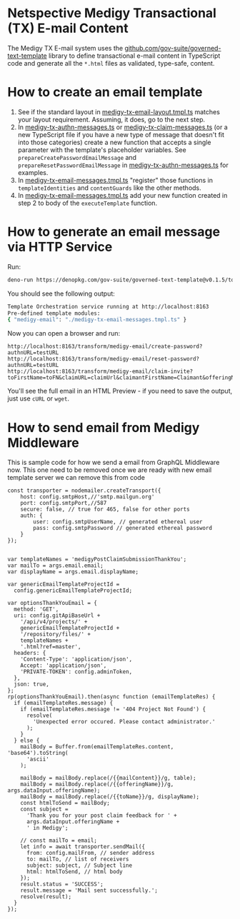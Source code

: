 # Netspective Medigy Transactional (TX) E-mail Content

The Medigy TX E-mail system uses the [github.com/gov-suite/governed-text-template](github.com/gov-suite/governed-text-template) library to define transactional e-mail content in TypeScript code and generate all the `*.html` files as validated, type-safe, content.

# How to create an email template

1. See if the standard layout in [medigy-tx-email-layout.tmpl.ts](medigy-tx-email-layout.tmpl.ts) matches your layout requirement. Assuming, it does, go to the next step.
2. In [medigy-tx-authn-messages.ts](medigy-tx-authn-messages.ts) or [medigy-tx-claim-messages.ts](medigy-tx-claim-messages.ts) (or a new TypeScript file if you have a new type of message that doesn't fit into those categories) create a new function that accepts a single parameter with the template's placeholder variables. See `prepareCreatePasswordEmailMessage` and `prepareResetPasswordEmailMessage` in [medigy-tx-authn-messages.ts](medigy-tx-authn-messages.ts) for examples.
3. In [medigy-tx-email-messages.tmpl.ts](medigy-tx-email-messages.tmpl.ts) "register" those functions in `templateIdentities` and `contentGuards` like the other methods.
4. In [medigy-tx-email-messages.tmpl.ts](medigy-tx-email-messages.tmpl.ts) add your new function created in step 2 to body of the `executeTemplate` function.

# How to generate an email message via HTTP Service

Run:

```bash
deno-run https://denopkg.com/gov-suite/governed-text-template@v0.1.5/toctl.ts server --verbose --module=file://`pwd`/medigy-tx-email-messages.tmpl.ts,medigy-email
```

You should see the following output:

```bash
Template Orchestration service running at http://localhost:8163
Pre-defined template modules:
{ "medigy-email": "./medigy-tx-email-messages.tmpl.ts" }
```

Now you can open a browser and run:

```
http://localhost:8163/transform/medigy-email/create-password?authnURL=testURL
http://localhost:8163/transform/medigy-email/reset-password?authnURL=testURL
http://localhost:8163/transform/medigy-email/claim-invite?toFirstName=toFN&claimURL=claimUrl&claimantFirstName=Claimant&offeringName=Offering&offeringType=product
```

You'll see the full email in an HTML Preview - if you need to save the output, just use `cURL` or `wget`.

# How to send email from Medigy Middleware

This is sample code for how we send a email from GraphQL Middleware now. This one need to be removed once we are ready with new email template server we can remove this from code 

```
const transporter = nodemailer.createTransport({
	host: config.smtpHost,//'smtp.mailgun.org'
	port: config.smtpPort,//587
	secure: false, // true for 465, false for other ports
	auth: {
		user: config.smtpUserName, // generated ethereal user
		pass: config.smtpPassword // generated ethereal password
	}
});


var templateNames = 'medigyPostClaimSubmissionThankYou';
var mailTo = args.email.email;
var displayName = args.email.displayName;

var genericEmailTemplateProjectId =
  config.genericEmailTemplateProjectId;

var optionsThankYouEmail = {
  method: 'GET',
  uri: config.gitApiBaseUrl +
    '/api/v4/projects/' +
    genericEmailTemplateProjectId +
    '/repository/files/' +
    templateNames +
    '.html?ref=master',
  headers: {
    'Content-Type': 'application/json',
    Accept: 'application/json',
    'PRIVATE-TOKEN': config.adminToken,
  },
  json: true,
};
rp(optionsThankYouEmail).then(async function (emailTemplateRes) {
  if (emailTemplateRes.message) {
    if (emailTemplateRes.message != '404 Project Not Found') {
      resolve(
        'Unexpected error occured. Please contact administrator.'
      );
    }
  } else {
    mailBody = Buffer.from(emailTemplateRes.content, 'base64').toString(
      'ascii'
    );

    mailBody = mailBody.replace(/{{mailContent}}/g, table);
    mailBody = mailBody.replace(/{{offeringName}}/g, args.dataInput.offeringName);
    mailBody = mailBody.replace(/{{toName}}/g, displayName);
    const htmlToSend = mailBody;
    const subject =
      'Thank you for your post claim feedback for ' +
      args.dataInput.offeringName +
      ' in Medigy';

    // const mailTo = email;
    let info = await transporter.sendMail({
      from: config.mailFrom, // sender address
      to: mailTo, // list of receivers
      subject: subject, // Subject line
      html: htmlToSend, // html body
    });
    result.status = 'SUCCESS';
    result.message = 'Mail sent successfully.';
    resolve(result);
  }
});
```
